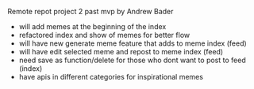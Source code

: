 Remote repot project 2 past mvp by Andrew Bader

- will add memes at the beginning of the index
- refactored index and show of memes for better flow
- will have new generate meme feature that adds to meme index (feed)
- will have edit selected meme and repost to meme index (feed)
- need save as function/delete for those who dont want to post to feed (index)
- have apis in different categories for inspirational memes


